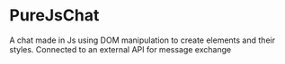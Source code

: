 # PureJsChat
A chat made in Js using DOM manipulation to create elements and their styles. Connected to an external API for message exchange
